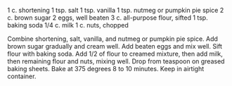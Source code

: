1 c. shortening
1 tsp. salt
1 tsp. vanilla
1 tsp. nutmeg or pumpkin pie spice
2 c. brown sugar
2 eggs, well beaten
3 c. all-purpose flour, sifted
1 tsp. baking soda
1/4 c. milk
1 c. nuts, chopped

Combine shortening, salt, vanilla, and nutmeg or pumpkin pie spice. Add brown sugar gradually and cream well.
Add beaten eggs and mix well. Sift flour with baking soda. Add 1/2 of flour to creamed mixture, then add milk, 
then remaining flour and nuts, mixing well. Drop from teaspoon on greased baking sheets. Bake at 375 degrees 8 to 10 minutes. 
Keep in airtight container.
